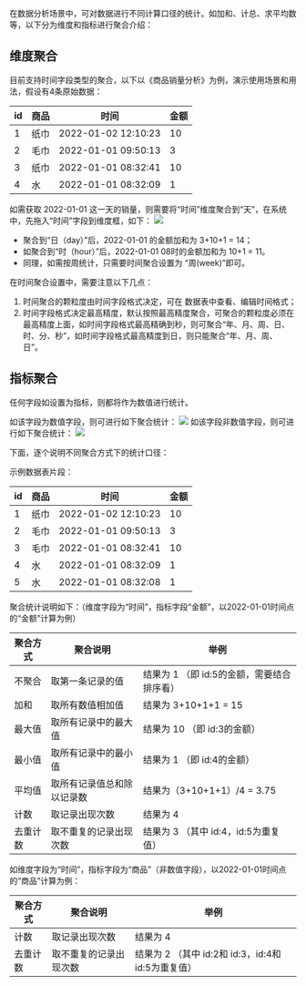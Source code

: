在数据分析场景中，可对数据进行不同计算口径的统计。如加和、计总、求平均数等，以下分为维度和指标进行聚合介绍：



## 维度聚合

目前支持时间字段类型的聚合，以下以《商品销量分析》为例，演示使用场景和用法，假设有4条原始数据：

| id   | 商品 | 时间                | 金额 |
| ---- | ---- | ------------------- | ---- |
| 1    | 纸巾 | 2022-01-02 12:10:23 | 10   |
| 2    | 毛巾 | 2022-01-01 09:50:13 | 3    |
| 3    | 纸巾 | 2022-01-01 08:32:41 | 10   |
| 4    | 水   | 2022-01-01 08:32:09 | 1    |

如需获取 2022-01-01 这一天的销量，则需要将“时间”维度聚合到“天”，在系统中，先拖入“时间”字段到维度框，如下：
![](https://qcloudimg.tencent-cloud.cn/raw/ff335369df19c1c5fabf7f793185456d.png)
- 聚合到“日（day）”后，2022-01-01 的金额加和为 3+10+1 = 14；
- 如聚合到“时（hour）”后，2022-01-01 08时的金额加和为 10+1 = 11。
- 同理，如需按周统计，只需要时间聚合设置为 “周(week)”即可。

在时间聚合设置中，需要注意以下几点：

1. 时间聚合的颗粒度由时间字段格式决定，可在 数据表中查看、编辑时间格式；
2. 时间字段格式决定最高精度，默认按照最高精度聚合，可聚合的颗粒度必须在最高精度上面，如时间字段格式最高精确到秒，则可聚合“年、月、周、日、时、分、秒”，如时间字段格式最高精度到日，则只能聚合“年、月、周、日”。

## 指标聚合

任何字段如设置为指标，则都将作为数值进行统计。

如该字段为数值字段，则可进行如下聚合统计：
![](https://qcloudimg.tencent-cloud.cn/raw/b67eac4a4002e74e17d95ced9a78a407.png)
如该字段非数值字段，则可进行如下聚合统计：
![](https://qcloudimg.tencent-cloud.cn/raw/d0053ad397736c7bce64f353af285e25.png)

下面，逐个说明不同聚合方式下的统计口径：

示例数据表片段：

| id   | 商品 | 时间                | 金额 |
| ---- | ---- | ------------------- | ---- |
| 1    | 纸巾 | 2022-01-02 12:10:23 | 10   |
| 2    | 毛巾 | 2022-01-01 09:50:13 | 3    |
| 3    | 毛巾 | 2022-01-01 08:32:41 | 10   |
| 4    | 水   | 2022-01-01 08:32:09 | 1    |
| 5    | 水   | 2022-01-01 08:32:08 | 1    |


聚合统计说明如下：（维度字段为“时间”，指标字段“金额”，以2022-01-01时间点的“金额”计算为例）

| 聚合方式 | 聚合说明                   | 举例                                       |
| -------- | -------------------------- | ------------------------------------------ |
| 不聚合   | 取第一条记录的值           | 结果为 1 （即 id:5的金额，需要结合排序看） |
| 加和     | 取所有数值相加值           | 结果为 3+10+1+1 = 15                       |
| 最大值   | 取所有记录中的最大值       | 结果为 10 （即 id:3的金额）                |
| 最小值   | 取所有记录中的最小值       | 结果为 1 （即 id:4的金额）                 |
| 平均值   | 取所有记录值总和除以记录数 | 结果为（3+10+1+1）/4 = 3.75                |
| 计数     | 取记录出现次数             | 结果为 4                                   |
| 去重计数 | 取不重复的记录出现次数     | 结果为 3 （其中 id:4，id:5为重复值）         |

如维度字段为“时间”，指标字段为“商品”（非数值字段），以2022-01-01时间点的“商品”计算为例：

| 聚合方式 | 聚合说明               | 举例                                               |
| -------- | ---------------------- | -------------------------------------------------- |
| 计数     | 取记录出现次数         | 结果为 4                                           |
| 去重计数 | 取不重复的记录出现次数 | 结果为 2 （其中 id:2和 id:3，id:4和 id:5为重复值） |
